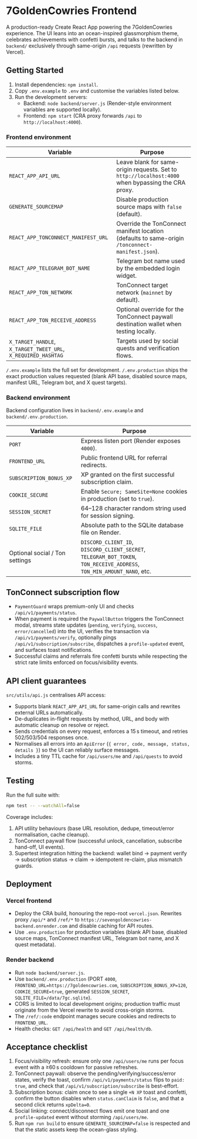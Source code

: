 # 7GoldenCowries Frontend

A production-ready Create React App powering the 7GoldenCowries experience. The UI leans into an ocean-inspired glassmorphism theme, celebrates achievements with confetti bursts, and talks to the backend in `backend/` exclusively through same-origin `/api` requests (rewritten by Vercel).

## Getting Started

1. Install dependencies: `npm install`.
2. Copy `.env.example` to `.env` and customise the variables listed below.
3. Run the development servers:
   - Backend: `node backend/server.js` (Render-style environment variables are supported locally).
   - Frontend: `npm start` (CRA proxy forwards `/api` to `http://localhost:4000`).

### Frontend environment

| Variable | Purpose |
| --- | --- |
| `REACT_APP_API_URL` | Leave blank for same-origin requests. Set to `http://localhost:4000` when bypassing the CRA proxy. |
| `GENERATE_SOURCEMAP` | Disable production source maps with `false` (default). |
| `REACT_APP_TONCONNECT_MANIFEST_URL` | Override the TonConnect manifest location (defaults to same-origin `/tonconnect-manifest.json`). |
| `REACT_APP_TELEGRAM_BOT_NAME` | Telegram bot name used by the embedded login widget. |
| `REACT_APP_TON_NETWORK` | TonConnect target network (`mainnet` by default). |
| `REACT_APP_TON_RECEIVE_ADDRESS` | Optional override for the TonConnect paywall destination wallet when testing locally. |
| `X_TARGET_HANDLE`, `X_TARGET_TWEET_URL`, `X_REQUIRED_HASHTAG` | Targets used by social quests and verification flows. |

`/.env.example` lists the full set for development. `/.env.production` ships the exact production values requested (blank API base, disabled source maps, manifest URL, Telegram bot, and X quest targets).

### Backend environment

Backend configuration lives in `backend/.env.example` and `backend/.env.production`.

| Variable | Purpose |
| --- | --- |
| `PORT` | Express listen port (Render exposes `4000`). |
| `FRONTEND_URL` | Public frontend URL for referral redirects. |
| `SUBSCRIPTION_BONUS_XP` | XP granted on the first successful subscription claim. |
| `COOKIE_SECURE` | Enable `Secure; SameSite=None` cookies in production (set to `true`). |
| `SESSION_SECRET` | 64–128 character random string used for session signing. |
| `SQLITE_FILE` | Absolute path to the SQLite database file on Render. |
| Optional social / Ton settings | `DISCORD_CLIENT_ID`, `DISCORD_CLIENT_SECRET`, `TELEGRAM_BOT_TOKEN`, `TON_RECEIVE_ADDRESS`, `TON_MIN_AMOUNT_NANO`, etc. |

## TonConnect subscription flow

- `PaymentGuard` wraps premium-only UI and checks `/api/v1/payments/status`.
- When payment is required the `PaywallButton` triggers the TonConnect modal, streams state updates (`pending`, `verifying`, `success`, `error/cancelled`) into the UI, verifies the transaction via `/api/v1/payments/verify`, optionally pings `/api/v1/subscription/subscribe`, dispatches a `profile-updated` event, and surfaces toast notifications.
- Successful claims and referrals fire confetti bursts while respecting the strict rate limits enforced on focus/visibility events.

## API client guarantees

`src/utils/api.js` centralises API access:

- Supports blank `REACT_APP_API_URL` for same-origin calls and rewrites external URLs automatically.
- De-duplicates in-flight requests by method, URL, and body with automatic cleanup on resolve or reject.
- Sends credentials on every request, enforces a 15 s timeout, and retries 502/503/504 responses once.
- Normalises all errors into an `ApiError` (`{ error, code, message, status, details }`) so the UI can reliably surface messages.
- Includes a tiny TTL cache for `/api/users/me` and `/api/quests` to avoid storms.

## Testing

Run the full suite with:

```bash
npm test -- --watchAll=false
```

Coverage includes:

1. API utility behaviours (base URL resolution, dedupe, timeout/error normalisation, cache cleanup).
2. TonConnect paywall flow (successful unlock, cancellation, subscribe hand-off, UI events).
3. Supertest integration hitting the backend: wallet bind → payment verify → subscription status → claim → idempotent re-claim, plus mismatch guards.

## Deployment

### Vercel frontend

- Deploy the CRA build, honouring the repo-root `vercel.json`. Rewrites proxy `/api/*` and `/ref/*` to `https://sevengoldencowries-backend.onrender.com` and disable caching for API routes.
- Use `.env.production` for production variables (blank API base, disabled source maps, TonConnect manifest URL, Telegram bot name, and X quest metadata).

### Render backend

- Run `node backend/server.js`.
- Use `backend/.env.production` (PORT `4000`, `FRONTEND_URL=https://7goldencowries.com`, `SUBSCRIPTION_BONUS_XP=120`, `COOKIE_SECURE=true`, generated `SESSION_SECRET`, `SQLITE_FILE=/data/7gc.sqlite`).
- CORS is limited to local development origins; production traffic must originate from the Vercel rewrite to avoid cross-origin storms.
- The `/ref/:code` endpoint manages secure cookies and redirects to `FRONTEND_URL`.
- Health checks: `GET /api/health` and `GET /api/health/db`.

## Acceptance checklist

1. Focus/visibility refresh: ensure only one `/api/users/me` runs per focus event with a ≥60 s cooldown for passive refreshes.
2. TonConnect paywall: observe the pending/verifying/success/error states, verify the toast, confirm `/api/v1/payments/status` flips to `paid: true`, and check that `/api/v1/subscription/subscribe` is best-effort.
3. Subscription bonus: claim once to see a single `+N XP` toast and confetti, confirm the button disables when `status.canClaim` is `false`, and that a second click returns `xpDelta=0`.
4. Social linking: connect/disconnect flows emit one toast and one `profile-updated` event without storming `/api/users/me`.
5. Run `npm run build` to ensure `GENERATE_SOURCEMAP=false` is respected and that the static assets keep the ocean-glass styling.
